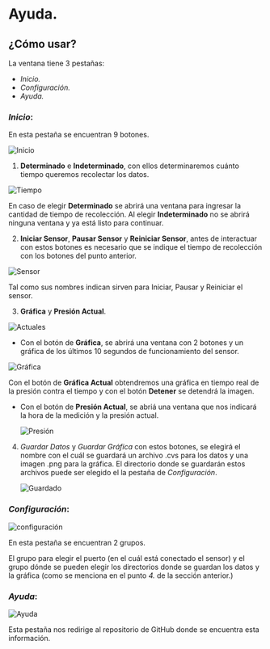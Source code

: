 # Ayuda.

## ¿Cómo usar? 

La ventana tiene 3 pestañas:

- _Inicio._
- _Configuración._
- _Ayuda._


### _Inicio_:

En esta pestaña se encuentran 9 botones.

![Inicio](https://github.com/El-Ethanol/Servicio-Social/blob/fce01dcd3d6676625b678aa82989e4819ea40956/Inicio.png)



1. __Determinado__ e __Indeterminado__, con ellos determinaremos cuánto tiempo queremos recolectar los datos. 

![Tiempo](https://github.com/El-Ethanol/Servicio-Social/blob/master/Tiempo.png) 

En caso de elegir __Determinado__ se abrirá una ventana para ingresar la cantidad de tiempo de recolección. Al elegir __Indeterminado__ no se abrirá ninguna ventana y ya está listo para continuar. 



2. __Iniciar Sensor__, __Pausar Sensor__ y __Reiniciar Sensor__, antes de interactuar con estos botones es necesario que se indique el tiempo de recolección con los botones del punto anterior.

![Sensor](https://github.com/El-Ethanol/Servicio-Social/blob/master/Sensor.png) 

Tal como sus nombres indican sirven para Iniciar, Pausar y Reiniciar el sensor.



3. __Gráfica__ y __Presión Actual__. 

![Actuales](https://github.com/El-Ethanol/Servicio-Social/blob/master/Actuales.png) 

  - Con el botón de __Gráfica__, se abrirá una ventana con 2 botones y un gráfica de los últimos 10 segundos de funcionamiento del sensor. 
  
  ![Gráfica](https://github.com/El-Ethanol/Servicio-Social/blob/master/Gr%C3%A1fica.png) 
  
  Con el botón de __Gráfica Actual__ obtendremos una gráfica en tiempo real de la presión contra el tiempo y con el botón __Detener__ se detendrá la imagen. 

  - Con el botón de __Presión Actual__, se abriá una ventana que nos indicará la hora de la medición y la presión actual. 
  
    ![Presión](https://github.com/El-Ethanol/Servicio-Social/blob/master/Presi%C3%B3n.png)
  

4. _Guardar Datos_ y _Guardar Gráfica_ con estos botones, se elegirá el nombre con el cuál se guardará un archivo .cvs para los datos y una imagen .png para la gráfica. El directorio donde se guardarán estos archivos puede ser elegido el la pestaña de _Configuración_. 

    ![Guardado](https://github.com/El-Ethanol/Servicio-Social/blob/master/Guardado.png)



### _Configuración_:

![configuración](https://github.com/El-Ethanol/Servicio-Social/blob/fce01dcd3d6676625b678aa82989e4819ea40956/Configuraci%C3%B3n.png)

En esta pestaña se encuentran 2 grupos.

El grupo para elegir el puerto (en el cuál está conectado el sensor) y el grupo dónde se pueden elegir los directorios donde se guardan los datos y la gráfica (como se menciona en el punto *4.* de la sección anterior.)




### _Ayuda_:

![Ayuda](https://github.com/El-Ethanol/Servicio-Social/blob/fce01dcd3d6676625b678aa82989e4819ea40956/Ayuda.png)

Esta pestaña nos redirige al repositorio de GitHub donde se encuentra esta información. 
